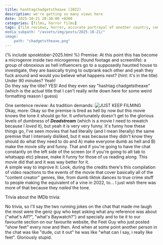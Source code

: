 ```yaml
---
title: hashtagchadgetstheaxe (2022)
description: we're getting so many views here
date: 2025-10-21 20:30:00 +0200
categories: [films, horror films]
tags: [film reviews, horror, accurate portrayal of another country, comedy, horror comedy, eat the rich, featuring the most obnoxious people on earth, found footage, haunted-housesploitation, influencers!, just nepo baby things, let's dumb our way out, middleofnowherecore, satanic panic, screenlife, the internet is scary, true crime fans are the worst, why would you touch that, wrong place wrong face, spooktober 2025, they say the title]
media_subpath: "/assets/img/posts/2025-10-21/"
image:
    path: "chadgetstheaxe.png"
---
```

{% include spooktober-2025.html %}
<span class="reviewsection">Premise:</span> At this point this has become a microgenre inside two microgenres (found footage and screenlife): a group of obnoxious as hell influencers go to a supposedly haunted house to investigate, they are basically trying to outprank each other and yeah they fuck around and would you believe what happens next? (hint: it's in the title)<br/>
<span class="reviewsection">Under 90 minutes?</span> Yeah!<br/>
<span class="reviewsection">Do they say the title?</span> YES! And they even say "hashtag chadgetstheaxe" (which is the actual title that I can't really write down here for some weird formatting reason I guess)

<span class="reviewsection">One sentence review:</span> As tradition demands:
![JUST KEEP FILMING](../2025-07-19/livestream.gif)<br/>
<span class="reviewsection">Okay, more:</span> Okay so the premise is tired as hell by now *but* this movie knows the tone it should go for. It unfortunately doesn't get to the glorious levels of dumbness of ***Deadstream*** (which is a movie I need to rewatch because I *loved* it), but yeah it is very very funny. It's funny how these things go, I've seen movies that had literally (and I mean literally) the same premise that I intensely disliked, but it was because they didn't know they should do what they need to do and A) make everyone dumb as hell and B) make the movie silly and funny. That and if you're going to have the chat constantly on the left side of the screen (or if you're going to alt tab to whatsapp etc) please, make it funny for those of us reading along. This movie did that and it was way better for it.<br/>
<span class="reviewsection">A simple way to improve it:</span> Look, during the credits there's this compilation of video reactions to the events of the movie that cover basically all of the "content creator" genres, like, from dumb tiktok dances to true crime stuff to people making the equivalent of a vine in 2022, to... I just wish there was more of that because they *nailed* the tone.

<span class="reviewsection">Trivia about the IMDb trivia:</span>

No trivia, so I'll say the two running jokes on the chat that made me laugh the most were the genz guy who kept asking what any reference was about ("what's Alf?", "what's Baywatch?") and specially and to tie it to our favourite section on our favourite website, the Feet Guy who just posted "show feet" every now and then. And when at some point another person in the chat was like "dude, cut it out" he was like "what can I say, i really like feet". Gloriously stupid.